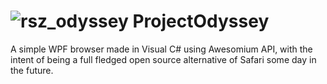 # ![rsz_odyssey](https://cloud.githubusercontent.com/assets/11179699/9668096/37c4f4c4-529d-11e5-8e07-23e9fdafcb03.png) ProjectOdyssey
A simple WPF browser made in Visual C# using Awesomium API, with the intent of being a full fledged open source alternative of Safari some day in the future.
